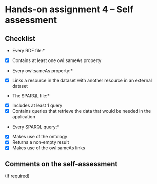 # Hands-on assignment 4 – Self assessment
## Checklist

* Every RDF file:*
-[X] Contains at least one owl:sameAs property
* Every owl:sameAs property:*
-[X] Links a resource in the dataset with another resource in an external dataset
* The SPARQL file:*
-[X] Includes at least 1 query
-[X] Contains queries that retrieve the data that would be needed in the application
* Every SPARQL query:*
-[X] Makes use of the ontology
-[X] Returns a non-empty result
-[X] Makes use of the owl:sameAs links

## Comments on the self-assessment
(If required)